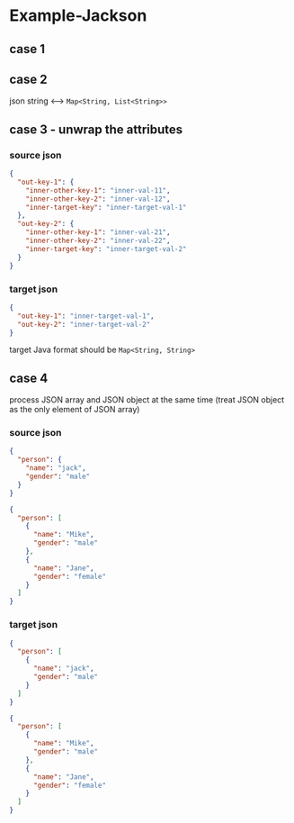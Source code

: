 # Example-Jackson

## case 1

## case 2

json string <--> `Map<String, List<String>>`

## case 3 - unwrap the attributes

### source json

```json
{
  "out-key-1": {
    "inner-other-key-1": "inner-val-11",
    "inner-other-key-2": "inner-val-12",
    "inner-target-key": "inner-target-val-1"
  },
  "out-key-2": {
    "inner-other-key-1": "inner-val-21",
    "inner-other-key-2": "inner-val-22",
    "inner-target-key": "inner-target-val-2"
  }
}
```

### target json

```json
{
  "out-key-1": "inner-target-val-1",
  "out-key-2": "inner-target-val-2"
}
```

target Java format should be `Map<String, String>`

## case 4

process JSON array and JSON object at the same time (treat JSON object as the only element of JSON array)

### source json

```json
{
  "person": {
    "name": "jack",
    "gender": "male"
  }
}
```

```json
{
  "person": [
    {
      "name": "Mike",
      "gender": "male"
    },
    {
      "name": "Jane",
      "gender": "female"
    }
  ]
}
```

### target json

```json
{
  "person": [
    {
      "name": "jack",
      "gender": "male"
    }
  ]
}
```

```json
{
  "person": [
    {
      "name": "Mike",
      "gender": "male"
    },
    {
      "name": "Jane",
      "gender": "female"
    }
  ]
}
```